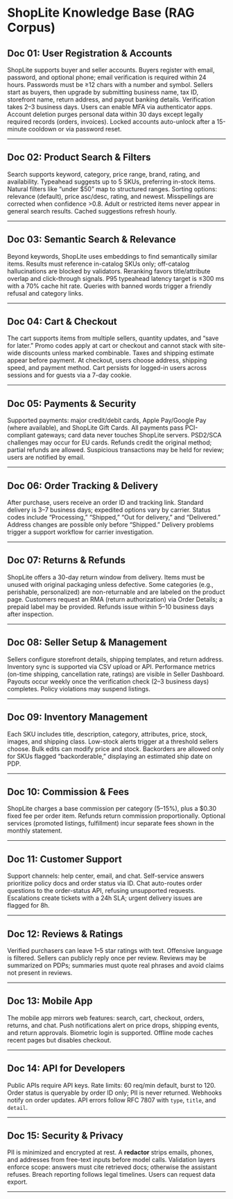 # ShopLite Knowledge Base (RAG Corpus)

## Doc 01: User Registration & Accounts
ShopLite supports buyer and seller accounts. Buyers register with email, password, and optional phone; email verification is required within 24 hours. Passwords must be ≥12 chars with a number and symbol. Sellers start as buyers, then upgrade by submitting business name, tax ID, storefront name, return address, and payout banking details. Verification takes 2–3 business days. Users can enable MFA via authenticator apps. Account deletion purges personal data within 30 days except legally required records (orders, invoices). Locked accounts auto-unlock after a 15-minute cooldown or via password reset.

---

## Doc 02: Product Search & Filters
Search supports keyword, category, price range, brand, rating, and availability. Typeahead suggests up to 5 SKUs, preferring in-stock items. Natural filters like “under $50” map to structured ranges. Sorting options: relevance (default), price asc/desc, rating, and newest. Misspellings are corrected when confidence >0.8. Adult or restricted items never appear in general search results. Cached suggestions refresh hourly.

---

## Doc 03: Semantic Search & Relevance
Beyond keywords, ShopLite uses embeddings to find semantically similar items. Results must reference in-catalog SKUs only; off-catalog hallucinations are blocked by validators. Reranking favors title/attribute overlap and click-through signals. P95 typeahead latency target is ≤300 ms with a 70% cache hit rate. Queries with banned words trigger a friendly refusal and category links.

---

## Doc 04: Cart & Checkout
The cart supports items from multiple sellers, quantity updates, and “save for later.” Promo codes apply at cart or checkout and cannot stack with site-wide discounts unless marked combinable. Taxes and shipping estimate appear before payment. At checkout, users choose address, shipping speed, and payment method. Cart persists for logged-in users across sessions and for guests via a 7-day cookie.

---

## Doc 05: Payments & Security
Supported payments: major credit/debit cards, Apple Pay/Google Pay (where available), and ShopLite Gift Cards. All payments pass PCI-compliant gateways; card data never touches ShopLite servers. PSD2/SCA challenges may occur for EU cards. Refunds credit the original method; partial refunds are allowed. Suspicious transactions may be held for review; users are notified by email.

---

## Doc 06: Order Tracking & Delivery
After purchase, users receive an order ID and tracking link. Standard delivery is 3–7 business days; expedited options vary by carrier. Status codes include “Processing,” “Shipped,” “Out for delivery,” and “Delivered.” Address changes are possible only before “Shipped.” Delivery problems trigger a support workflow for carrier investigation.

---

## Doc 07: Returns & Refunds
ShopLite offers a 30-day return window from delivery. Items must be unused with original packaging unless defective. Some categories (e.g., perishable, personalized) are non-returnable and are labeled on the product page. Customers request an RMA (return authorization) via Order Details; a prepaid label may be provided. Refunds issue within 5–10 business days after inspection.

---

## Doc 08: Seller Setup & Management
Sellers configure storefront details, shipping templates, and return address. Inventory sync is supported via CSV upload or API. Performance metrics (on-time shipping, cancellation rate, ratings) are visible in Seller Dashboard. Payouts occur weekly once the verification check (2–3 business days) completes. Policy violations may suspend listings.

---

## Doc 09: Inventory Management
Each SKU includes title, description, category, attributes, price, stock, images, and shipping class. Low-stock alerts trigger at a threshold sellers choose. Bulk edits can modify price and stock. Backorders are allowed only for SKUs flagged “backorderable,” displaying an estimated ship date on PDP.

---

## Doc 10: Commission & Fees
ShopLite charges a base commission per category (5–15%), plus a $0.30 fixed fee per order item. Refunds return commission proportionally. Optional services (promoted listings, fulfillment) incur separate fees shown in the monthly statement.

---

## Doc 11: Customer Support
Support channels: help center, email, and chat. Self-service answers prioritize policy docs and order status via ID. Chat auto-routes order questions to the order-status API, refusing unsupported requests. Escalations create tickets with a 24h SLA; urgent delivery issues are flagged for 8h.

---

## Doc 12: Reviews & Ratings
Verified purchasers can leave 1–5 star ratings with text. Offensive language is filtered. Sellers can publicly reply once per review. Reviews may be summarized on PDPs; summaries must quote real phrases and avoid claims not present in reviews.

---

## Doc 13: Mobile App
The mobile app mirrors web features: search, cart, checkout, orders, returns, and chat. Push notifications alert on price drops, shipping events, and return approvals. Biometric login is supported. Offline mode caches recent pages but disables checkout.

---

## Doc 14: API for Developers
Public APIs require API keys. Rate limits: 60 req/min default, burst to 120. Order status is queryable by order ID only; PII is never returned. Webhooks notify on order updates. API errors follow RFC 7807 with `type`, `title`, and `detail`.

---

## Doc 15: Security & Privacy
PII is minimized and encrypted at rest. A **redactor** strips emails, phones, and addresses from free-text inputs before model calls. Validation layers enforce scope: answers must cite retrieved docs; otherwise the assistant refuses. Breach reporting follows legal timelines. Users can request data export.

---
